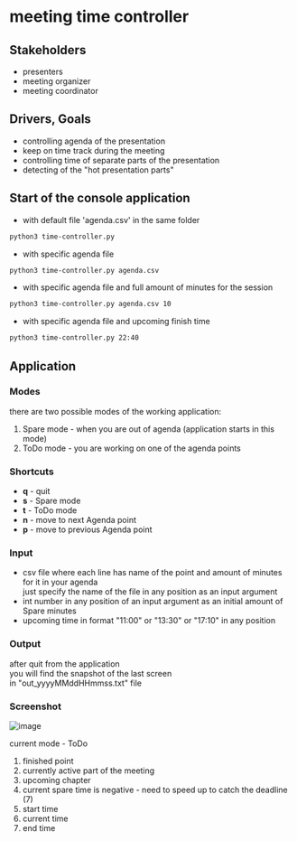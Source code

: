 # meeting time controller

## Stakeholders
* presenters
* meeting organizer
* meeting coordinator

## Drivers, Goals
* controlling agenda of the presentation
* keep on time track during the meeting
* controlling time of separate parts of the presentation
* detecting of the "hot presentation parts"

## Start of the console application
* with default file 'agenda.csv' in the same folder
```sh
python3 time-controller.py
```

* with specific agenda file 
```sh
python3 time-controller.py agenda.csv
```

* with specific agenda file and full amount of minutes for the session
```sh
python3 time-controller.py agenda.csv 10
```

* with specific agenda file and upcoming finish time 
```sh
python3 time-controller.py 22:40
```


## Application
### Modes
there are two possible modes of the working application:
1. Spare mode - when you are out of agenda (application starts in this mode)
2. ToDo mode - you are working on one of the agenda points

### Shortcuts
* **q** - quit
* **s** - Spare mode
* **t** - ToDo mode
* **n** - move to next Agenda point
* **p** - move to previous Agenda point 

### Input
* csv file where each line has name of the point and amount of minutes for it in your agenda  
  just specify the name of the file in any position as an input argument 
* int number in any position of an input argument as an initial amount of Spare minutes
* upcoming time in format "11:00" or "13:30" or "17:10" in any position 

### Output
after quit from the application  
you will find the snapshot of the last screen  
in "out_yyyyMMddHHmmss.txt" file 

### Screenshot
![image](https://github.com/user-attachments/assets/aabfac44-4481-4889-9219-68b3785808de)

current mode - ToDo
1. finished point
2. currently active part of the meeting
3. upcoming chapter
4. current spare time is negative - need to speed up to catch the deadline (7)
5. start time
6. current time
7. end time
